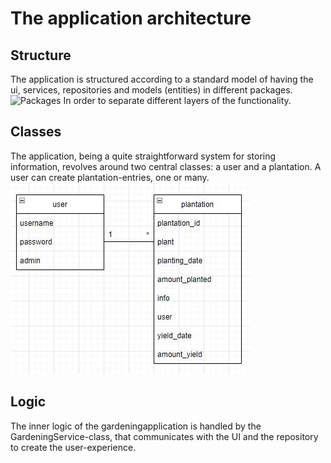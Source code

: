 # The application architecture
## Structure  
The application is structured according to a standard model of having the ui, services, repositories and models (entities) in different packages.
![Packages](pakkauskuva.png)
In order to separate different layers of the functionality.
## Classes 
The application, being a quite straightforward system for storing information, revolves around two central classes: a user and a plantation. A user can create plantation-entries, one or many. 
![Classes](luokkakuva.jpg) 
## Logic
The inner logic of the gardeningapplication is handled by the GardeningService-class, that communicates with the UI and the repository to create the user-experience. 